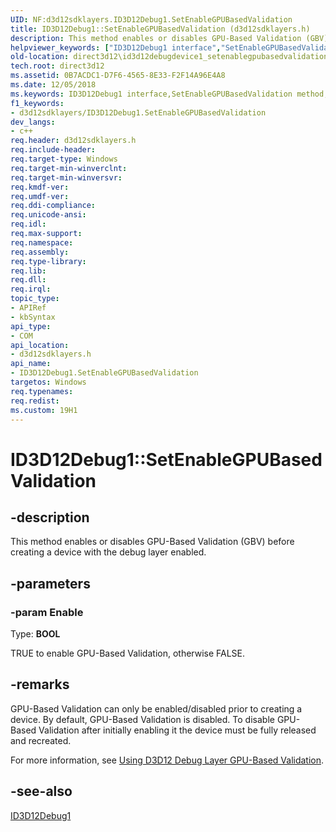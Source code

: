 ```yaml
---
UID: NF:d3d12sdklayers.ID3D12Debug1.SetEnableGPUBasedValidation
title: ID3D12Debug1::SetEnableGPUBasedValidation (d3d12sdklayers.h)
description: This method enables or disables GPU-Based Validation (GBV) before creating a device with the debug layer enabled.
helpviewer_keywords: ["ID3D12Debug1 interface","SetEnableGPUBasedValidation method","ID3D12Debug1.SetEnableGPUBasedValidation","ID3D12Debug1::SetEnableGPUBasedValidation","SetEnableGPUBasedValidation","SetEnableGPUBasedValidation method","SetEnableGPUBasedValidation method","ID3D12Debug1 interface","d3d12sdklayers/ID3D12Debug1::SetEnableGPUBasedValidation","direct3d12.id3d12debugdevice1_setenablegpubasedvalidation"]
old-location: direct3d12\id3d12debugdevice1_setenablegpubasedvalidation.htm
tech.root: direct3d12
ms.assetid: 0B7ACDC1-D7F6-4565-8E33-F2F14A96E4A8
ms.date: 12/05/2018
ms.keywords: ID3D12Debug1 interface,SetEnableGPUBasedValidation method, ID3D12Debug1.SetEnableGPUBasedValidation, ID3D12Debug1::SetEnableGPUBasedValidation, SetEnableGPUBasedValidation, SetEnableGPUBasedValidation method, SetEnableGPUBasedValidation method,ID3D12Debug1 interface, d3d12sdklayers/ID3D12Debug1::SetEnableGPUBasedValidation, direct3d12.id3d12debugdevice1_setenablegpubasedvalidation
f1_keywords:
- d3d12sdklayers/ID3D12Debug1.SetEnableGPUBasedValidation
dev_langs:
- c++
req.header: d3d12sdklayers.h
req.include-header: 
req.target-type: Windows
req.target-min-winverclnt: 
req.target-min-winversvr: 
req.kmdf-ver: 
req.umdf-ver: 
req.ddi-compliance: 
req.unicode-ansi: 
req.idl: 
req.max-support: 
req.namespace: 
req.assembly: 
req.type-library: 
req.lib: 
req.dll: 
req.irql: 
topic_type:
- APIRef
- kbSyntax
api_type:
- COM
api_location:
- d3d12sdklayers.h
api_name:
- ID3D12Debug1.SetEnableGPUBasedValidation
targetos: Windows
req.typenames: 
req.redist: 
ms.custom: 19H1
---
```


# ID3D12Debug1::SetEnableGPUBasedValidation


## -description


This method enables or disables GPU-Based Validation (GBV) before creating a device with the debug layer enabled.  


## -parameters




### -param Enable

Type: <b>BOOL</b>

TRUE to enable GPU-Based Validation, otherwise FALSE.


## -remarks



GPU-Based Validation can only be enabled/disabled prior to creating a device.  By default, GPU-Based Validation is disabled.  To disable GPU-Based Validation after initially enabling it the device must be fully released and recreated.  

For more information, see <a href="https://docs.microsoft.com/windows/desktop/direct3d12/using-d3d12-debug-layer-gpu-based-validation">Using D3D12 Debug Layer GPU-Based Validation</a>.




## -see-also




<a href="https://docs.microsoft.com/windows/desktop/api/d3d12sdklayers/nn-d3d12sdklayers-id3d12debug1">ID3D12Debug1</a>
 

 

